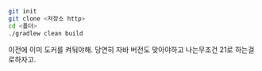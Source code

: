 ```sh
git init
git clone <저장소 http>
cd <폴더>
./gradlew clean build

```

이전에 이미 도커를 켜둬야해.
당연히 자바 버전도 맞아야하고
나는무조건 21로 하는걸로하자고.